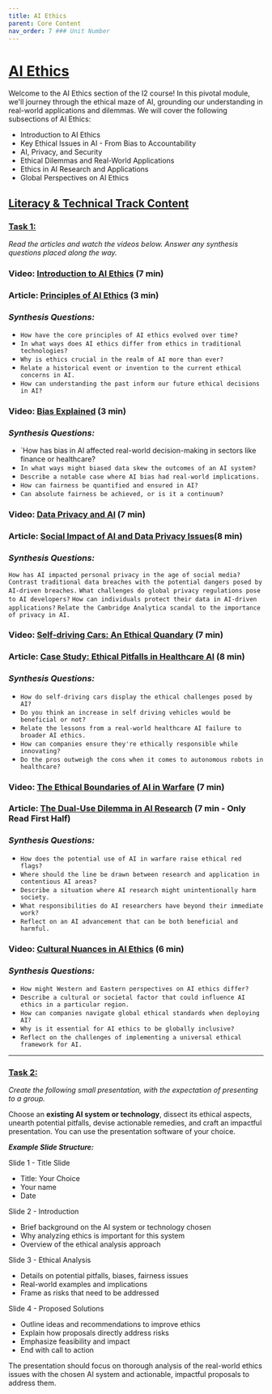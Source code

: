 ```yaml
---
title: AI Ethics
parent: Core Content
nav_order: 7 ### Unit Number
---
```


# <u>AI Ethics</u>

Welcome to the AI Ethics section of the I2 course! In this pivotal module, we'll journey through the ethical maze of AI, grounding our understanding in real-world applications and dilemmas. We will cover the following subsections of AI Ethics:
- Introduction to AI Ethics
- Key Ethical Issues in AI - From Bias to Accountability
- AI, Privacy, and Security
- Ethical Dilemmas and Real-World Applications
- Ethics in AI Research and Applications
- Global Perspectives on AI Ethics

## <u>Literacy & Technical Track Content</u>

### **<u>Task 1:</u>** 

*Read the articles and watch the videos below. Answer any synthesis questions placed along the way.*

### **Video:** [Introduction to AI Ethics](https://www.youtube.com/watch?v=VqFqWIqOB1g&ab_channel=UNESCO) (7 min)
### **Article:** [Principles of AI Ethics](https://www.prolific.com/blog/what-are-ai-ethics-5-principles-explained) (3 min)
### *Synthesis Questions:*
* `How have the core principles of AI ethics evolved over time?`
* `In what ways does AI ethics differ from ethics in traditional technologies?`
* `Why is ethics crucial in the realm of AI more than ever?`
* `Relate a historical event or invention to the current ethical concerns in AI.`
* `How can understanding the past inform our future ethical decisions in AI?`


### **Video:** [Bias Explained](https://www.youtube.com/watch?v=bWOUw8omUVg&ab_channel=TRTWorld) (3 min)
### *Synthesis Questions:*
* `How has bias in AI affected real-world decision-making in sectors like finance or healthcare?
* `In what ways might biased data skew the outcomes of an AI system?`
* `Describe a notable case where AI bias had real-world implications.`
* `How can fairness be quantified and ensured in AI?`
* `Can absolute fairness be achieved, or is it a continuum?`


### **Video:** [Data Privacy and AI](https://www.youtube.com/watch?v=q55Tusc-rxc&ab_channel=ForeignPolicyAssociation) (7 min)
### **Article:** [Social Impact of AI and Data Privacy Issues](https://www.red-gate.com/simple-talk/development/data-science-development/the-social-impact-of-artificial-intelligence-and-data-privacy-issues )(8 min)
### *Synthesis Questions:*
`How has AI impacted personal privacy in the age of social media?`
`Contrast traditional data breaches with the potential dangers posed by AI-driven breaches.`
`What challenges do global privacy regulations pose to AI developers?`
`How can individuals protect their data in AI-driven applications?`
`Relate the Cambridge Analytica scandal to the importance of privacy in AI.`


### **Video:** [Self-driving Cars: An Ethical Quandary](https://www.youtube.com/watch?v=ixIoDYVfKA0&ab_channel=TED-Ed) (7 min)
### **Article:** [Case Study: Ethical Pitfalls in Healthcare AI](https://www.facs.org/for-medical-professionals/news-publications/news-and-articles/bulletin/2023/february-2023-volume-108-issue-2/ethical-concerns-grow-as-ai-takes-on-greater-decision-making-role/) (8 min)
### *Synthesis Questions:*
* `How do self-driving cars display the ethical challenges posed by AI?`
* `Do you think an increase in self driving vehicles would be beneficial or not?`
* `Relate the lessons from a real-world healthcare AI failure to broader AI ethics.`
* `How can companies ensure they're ethically responsible while innovating?`
* `Do the pros outweigh the cons when it comes to autonomous robots in healthcare?`


### **Video:** [The Ethical Boundaries of AI in Warfare](https://www.youtube.com/watch?v=XAgXwUwQoPA&ab_channel=Veritasium) (7 min)
### **Article:** [The Dual-Use Dilemma in AI Research](https://www.adalovelaceinstitute.org/blog/ai-research-ethics-collective-problem/) (7 min - Only Read First Half)
### *Synthesis Questions:*
* `How does the potential use of AI in warfare raise ethical red flags?`
* `Where should the line be drawn between research and application in contentious AI areas?`
* `Describe a situation where AI research might unintentionally harm society.`
* `What responsibilities do AI researchers have beyond their immediate work?`
* `Reflect on an AI advancement that can be both beneficial and harmful.`


### **Video:** [Cultural Nuances in AI Ethics](https://www.youtube.com/watch?v=AiK0iYZuNS0&ab_channel=UNESCO) (6 min)
### *Synthesis Questions:*
* `How might Western and Eastern perspectives on AI ethics differ?`
* `Describe a cultural or societal factor that could influence AI ethics in a particular region.`
* `How can companies navigate global ethical standards when deploying AI?`
* `Why is it essential for AI ethics to be globally inclusive?`
* `Reflect on the challenges of implementing a universal ethical framework for AI.`


---

### **<u>Task 2:</u>** 

*Create the following small presentation, with the expectation of presenting to a group.*

Choose an **existing AI system or technology**, dissect its ethical aspects, unearth potential pitfalls, devise actionable remedies, and craft an impactful presentation. You can use the presentation software of your choice.

***Example Slide Structure:***

Slide 1 - Title Slide
- Title: Your Choice
- Your name
- Date

Slide 2 - Introduction
- Brief background on the AI system or technology chosen
- Why analyzing ethics is important for this system
- Overview of the ethical analysis approach

Slide 3 - Ethical Analysis
- Details on potential pitfalls, biases, fairness issues
- Real-world examples and implications
- Frame as risks that need to be addressed

Slide 4 - Proposed Solutions
- Outline ideas and recommendations to improve ethics
- Explain how proposals directly address risks
- Emphasize feasibility and impact
- End with call to action

The presentation should focus on thorough analysis of the real-world ethics issues with the chosen AI system and actionable, impactful proposals to address them.